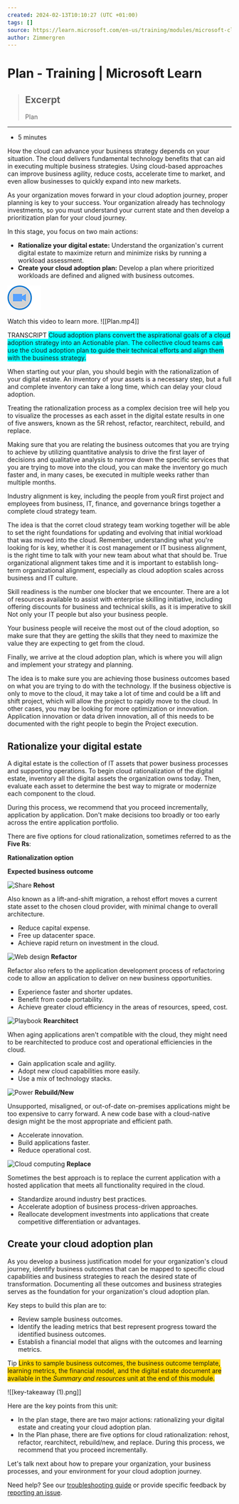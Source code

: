 ```yaml
---
created: 2024-02-13T10:10:27 (UTC +01:00)
tags: []
source: https://learn.microsoft.com/en-us/training/modules/microsoft-cloud-adoption-framework-for-azure/4-plan
author: Zimmergren
---
```


# Plan - Training | Microsoft Learn

> ## Excerpt
> Plan

---
-   5 minutes

How the cloud can advance your business strategy depends on your situation. The cloud delivers fundamental technology benefits that can aid in executing multiple business strategies. Using cloud-based approaches can improve business agility, reduce costs, accelerate time to market, and even allow businesses to quickly expand into new markets.

As your organization moves forward in your cloud adoption journey, proper planning is key to your success. Your organization already has technology investments, so you must understand your current state and then develop a prioritization plan for your cloud journey.

In this stage, you focus on two main actions:

-   **Rationalize your digital estate:** Understand the organization's current digital estate to maximize return and minimize risks by running a workload assessment.
-   **Create your cloud adoption plan:** Develop a plan where prioritized workloads are defined and aligned with business outcomes.

![Icon indicating play video](001BeginAzurePrerequisitit/Plan%20-%20Training%20%20Microsoft%20Learn/video-icon.png)

Watch this video to learn more.
![[Plan.mp4]]
  
TRANSCRIPT
<SPAN style="background:CYAN">Cloud adoption plans convert the aspirational goals of a cloud adoption strategy into an Actionable plan. The collective cloud teams can use the cloud adoption plan to guide their
technical efforts and align them with the business strategy.

When starting out your plan, you should begin with the rationalization of your digital estate. An inventory of your assets is a necessary step, but a full and complete inventory can take a long time, which can delay your cloud adoption.

Treating the rationalization process as a complex decision tree will help you to visualize the processes as each asset in the digital estate results in one of five answers, known as the 5R rehost, refactor, rearchitect, rebuild, and replace.

Making sure that you are relating the business outcomes that you are trying to achieve by utilizing quantitative analysis to drive the first layer of decisions and qualitative analysis to narrow down the specific services that you are trying to move into the cloud, you can make the inventory go much faster and, in many cases, be executed in multiple weeks rather than multiple months.

Industry alignment is key, including the people from youR first project and employees from business, IT, finance, and governance brings together a complete cloud strategy team.

The idea is that the corret cloud strategy team working together will be able to set the right foundations for updating and evolving that initial workload that was moved into the cloud. Remember, understanding what you're looking for is key, whether it is cost management or IT business alignment, is the right time to talk with your new team about what that should be. True organizational alignment takes time and it is important to establish long-term organizational alignment, especially as cloud adoption scales across business and IT culture.

Skill readiness is the number one blocker that we encounter. There are a lot of resources available to assist with enterprise skilling initiative, including offering discounts for business and technical skills, as it is imperative to skill Not only your IT people but also your business people.

Your business people will receive the most out of the cloud adoption, so make sure that they are getting the skills that they need to maximize the value they are expecting to get from the cloud.

Finally, we arrive at the cloud adoption plan, which is where you will align and implement your strategy and planning.

The idea is to make sure you are achieving those business outcomes based on what you are trying to do with the technology. If the business objective is only to move to the cloud, it may take a lot of time and could be a lift and shift project, which will allow the project to rapidly move to the cloud. 
In other cases, you may be looking for more optimization or innovation. Application innovation or data driven innovation, all of this needs to be documented with the right people to begin the Project execution.
</SPAN>


## Rationalize your digital estate

A digital estate is the collection of IT assets that power business processes and supporting operations. To begin cloud rationalization of the digital estate, inventory all the digital assets the organization owns today. Then, evaluate each asset to determine the best way to migrate or modernize each component to the cloud.

During this process, we recommend that you proceed incrementally, application by application. Don't make decisions too broadly or too early across the entire application portfolio.

There are five options for cloud rationalization, sometimes referred to as the **Five Rs**:

**Rationalization option**

**Expected business outcome**

![Share](rehost.png) **Rehost**

Also known as a lift-and-shift migration, a rehost effort moves a current state asset to the chosen cloud provider, with minimal change to overall architecture.

-   Reduce capital expense.
-   Free up datacenter space.
-   Achieve rapid return on investment in the cloud.

![Web design](refactor.png) **Refactor**

Refactor also refers to the application development process of refactoring code to allow an application to deliver on new business opportunities.

-   Experience faster and shorter updates.
-   Benefit from code portability.
-   Achieve greater cloud efficiency in the areas of resources, speed, cost.

![Playbook](rearchitect.png) **Rearchitect**

When aging applications aren't compatible with the cloud, they might need to be rearchitected to produce cost and operational efficiencies in the cloud.

-   Gain application scale and agility.
-   Adopt new cloud capabilities more easily.
-   Use a mix of technology stacks.

![Power](rebuild.png) **Rebuild/New**

Unsupported, misaligned, or out-of-date on-premises applications might be too expensive to carry forward. A new code base with a cloud-native design might be the most appropriate and efficient path.

-   Accelerate innovation.
-   Build applications faster.
-   Reduce operational cost.

![Cloud computing](replace.png) **Replace**

Sometimes the best approach is to replace the current application with a hosted application that meets all functionality required in the cloud.

-   Standardize around industry best practices.
-   Accelerate adoption of business process-driven approaches.
-   Reallocate development investments into applications that create competitive differentiation or advantages.

## Create your cloud adoption plan

As you develop a business justification model for your organization's cloud journey, identify business outcomes that can be mapped to specific cloud capabilities and business strategies to reach the desired state of transformation. Documenting all these outcomes and business strategies serves as the foundation for your organization's cloud adoption plan.

Key steps to build this plan are to:

-   Review sample business outcomes.
-   Identify the leading metrics that best represent progress toward the identified business outcomes.
-   Establish a financial model that aligns with the outcomes and learning metrics.

Tip
<SPAN style="background:gold">
Links to sample business outcomes, the business outcome template, learning metrics, the financial model, and the digital estate document are available in the _Summary and resources_ unit at the end of this module.
</span>


![[key-takeaway (1).png]]



Here are the key points from this unit:

-   In the plan stage, there are two major actions: rationalizing your digital estate and creating your cloud adoption plan.
-   In the Plan phase, there are five options for cloud rationalization: rehost, refactor, rearchitect, rebuild/new, and replace. During this process, we recommend that you proceed incrementally.

Let's talk next about how to prepare your organization, your business processes, and your environment for your cloud adoption journey.

Need help? See our [troubleshooting guide](https://learn.microsoft.com/en-us/training/support/troubleshooting?uid=learn-wwl.microsoft-cloud-adoption-framework-for-azure-v1-1.4-strategy&documentId=12f3fa5c-76bf-7018-547d-8d444b3e251d&versionIndependentDocumentId=8011b505-8d80-2942-1623-b8adcb660436&contentPath=%2FMicrosoftDocs%2Flearn-pr%2Fblob%2Flive%2Flearn-pr%2Fwwl-mba%2Fmicrosoft-cloud-adoption-framework-for-azure%2F4-plan.yml&url=https%3A%2F%2Flearn.microsoft.com%2Fen-us%2Ftraining%2Fmodules%2Fmicrosoft-cloud-adoption-framework-for-azure%2F4-plan&author=tozimmergren) or provide specific feedback by [reporting an issue](https://learn.microsoft.com/en-us/training/support/troubleshooting?uid=learn-wwl.microsoft-cloud-adoption-framework-for-azure-v1-1.4-strategy&documentId=12f3fa5c-76bf-7018-547d-8d444b3e251d&versionIndependentDocumentId=8011b505-8d80-2942-1623-b8adcb660436&contentPath=%2FMicrosoftDocs%2Flearn-pr%2Fblob%2Flive%2Flearn-pr%2Fwwl-mba%2Fmicrosoft-cloud-adoption-framework-for-azure%2F4-plan.yml&url=https%3A%2F%2Flearn.microsoft.com%2Fen-us%2Ftraining%2Fmodules%2Fmicrosoft-cloud-adoption-framework-for-azure%2F4-plan&author=tozimmergren#report-feedback).
